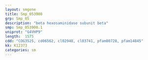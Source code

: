 ```yaml
---
layout: smgene
title: Smp_053900
grp: Smp_05
description: "beta hexosaminidase subunit beta"
smp: Smp_053900.1
uniprot: "G4VHP9"
length:  1575
cdd: "COG3525, cd06562, cl02948, cl03741, pfam00728, pfam14845"
kk: K12373
categories: sm
---
```

